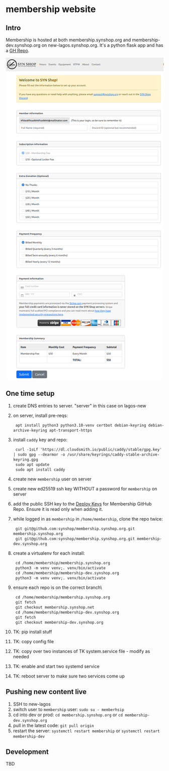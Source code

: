 # membership website

## Intro

Membership is hosted at both membership.synshop.org and membership-dev.synshop.org on new-lagos.synshop.org.  It's a python flask app and has a [GH Repo](https://github.com/synshop/membership.synshop.org).

![Screenshot of membership page with account, donation and locker prices](./images/membership.png)

## One time setup

1. create DNS entries to server. "server" in this case on lagos-new
2. on server, install pre-reqs:
   
        apt install python3 python3.10-venv certbot debian-keyring debian-archive-keyring apt-transport-https 
   
3. install `caddy` key and repo:

        curl -1sLf 'https://dl.cloudsmith.io/public/caddy/stable/gpg.key' | sudo gpg --dearmor -o /usr/share/keyrings/caddy-stable-archive-keyring.gpg
        sudo apt update
        sudo apt install caddy
   
4. create new `membership` user on server
5. create new ed25519 ssh key WITHOUT a password for `membership` on server
6. add the public SSH key to the [Deploy Keys](https://github.com/synshop/membership.synshop.org/settings/keys/new) for Membership GitHub Repo. Ensure it is read only when adding it.
7. while logged in as `membership` in `/home/membership`, clone the repo twice:

        git git@github.com:synshop/membership.synshop.org.git membership.synshop.org
        git git@github.com:synshop/membership.synshop.org.git membership-dev.synshop.org
   
8. create a virtualenv for each install:

        cd /home/membership/membership.synshop.org
        python3 -m venv venv;. venv/bin/activate
        cd /home/membership/membership-dev.synshop.org
        python3 -m venv venv;. venv/bin/activate
   
9. ensure each repo is on the correct branch\

        cd /home/membership/membership.synshop.org
        git fetch
        git checkout membership.synshop.net
        cd /home/membership/membership-dev.synshop.org
        git fetch
        git checkout membership-dev.synshop.org
   
10. TK: pip install stuff
11. TK: copy config file
12. TK: copy over two instances of TK system.service file - modify as needed
13. TK: enable and start two systemd service
14. TK: reboot server to make sure two services come up


## Pushing new content live

1. SSH to new-lagos
1. switch user to `membership` user: `sudo su - memberhsip`
1. cd into dev or prod: `cd membership.synshop.org` or `cd membership-dev.synshop.org`
1. pull in the latest code: `git pull origin`
1. restart the server: `systemctl restart membership` or `systemctl restart membership-dev`

## Development

TBD
